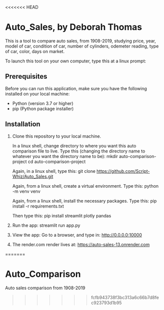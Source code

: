 <<<<<<< HEAD
# Auto_Sales, by Deborah Thomas
This is a tool to compare auto sales, from 1908-2019, studying price, year, model of car, condition of car, number of cylinders, odemeter reading, type of car, color, days on market.

To launch this tool on your own computer, type this at a linux prompt:

## Prerequisites
Before you can run this application, make sure you have the following installed on your local machine:

- Python (version 3.7 or higher)
- pip (Python package installer)

## Installation
1. Clone this repository to your local machine.

   In a linux shell, change directory to where you want this auto comparison file to live.
   Type this (changing the directory name to whatever you want the directory name to be):
   mkdir auto-comparison-project
   cd auto-comparison-project

   Again, in a linux shell, type this:
   git clone https://github.com/Script-Whiz/Auto_Sales.git

   Again, from a linux shell, create a virtual environment. Type this:
   python -m venv venv

   Again, from a linux shell, install the necessary packages. Type this:
   pip install -r requirements.txt
  
   Then type this:
   pip install streamlit plotly pandas

2. Run the app:
   streamlit run app.py
   
   
3. View the app:
   Go to a browser, and type in:
   http://0.0.0.0:10000
 
4. The render.com render lives at:
   https://auto-sales-13.onrender.com
  


=======
# Auto_Comparison
Auto sales comparison  from 1908-2019
>>>>>>> fcfb943738f3bc313a6c66b7d8fec923793d1b95
